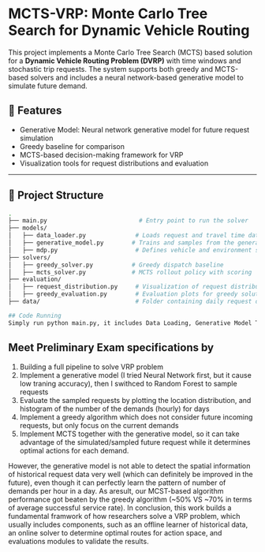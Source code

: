 # MCTS-VRP: Monte Carlo Tree Search for Dynamic Vehicle Routing

This project implements a Monte Carlo Tree Search (MCTS) based solution for a **Dynamic Vehicle Routing Problem (DVRP)** with time windows and stochastic trip requests. The system supports both greedy and MCTS-based solvers and includes a neural network-based generative model to simulate future demand.

## 🚀 Features
- Generative Model: Neural network generative model for future request simulation
- Greedy baseline for comparison
- MCTS-based decision-making framework for VRP
- Visualization tools for request distributions and evaluation

---

## 📁 Project Structure

```bash
.
├── main.py                          # Entry point to run the solver
├── models/
│   ├── data_loader.py              # Loads request and travel time data
│   ├── generative_model.py        # Trains and samples from the generative model
│   ├── mdp.py                      # Defines vehicle and environment state
├── solvers/
│   ├── greedy_solver.py           # Greedy dispatch baseline
│   ├── mcts_solver.py             # MCTS rollout policy with scoring
├── evaluation/
│   ├── request_distribution.py     # Visualization of request distributions
│   ├── greedy_evaluation.py        # Evaluation plots for greedy solution
├── data/                           # Folder containing daily request data

## Code Running
Simply run python main.py, it includes Data Loading, Generative Model Training (NN), Greedy Algorithm run, MCTS run. 


```

## Meet Preliminary Exam specifications by
1. Building a full pipeline to solve VRP problem
2. Implement a generative model (I tried Neural Network first, but it cause low traning accuracy), then I swithced to Random Forest to sample requests
3. Evaluate the sampled requests by plotting the location distribution, and histogram of the number of the demands (hourly) for days
4. Implement a greedy algorithm which does not consider future incoming requests, but only focus on the current demands
5. Implement MCTS together with the generative model, so it can take advantage of the simulated/sampled future request while it determines optimal actions for each demand.

However, the generative model is not able to detect the spatial information of historical request data very well (which can definitely be improved in the future), even though it can perfectly learn the pattern of number of demands per hour in a day. As aresult, our MCST-based algorithm performance got beaten by the greedy algorithm (~50% VS ~70% in terms of average successful service rate).
In conclusion, this work builds a fundamental framwork of how researchers solve a VRP problem, which usually includes components, such as an offline learner of historical data, an online solver to determine optimal routes for action space, and evaluations modules to validate the results.
